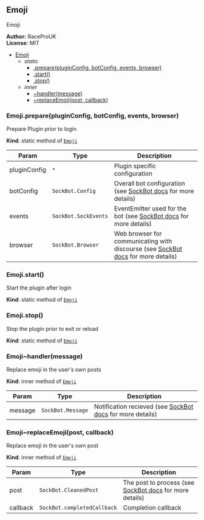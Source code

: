 <a name="module_Emoji"></a>

## Emoji
Emoji

**Author:** RaceProUK  
**License**: MIT  

* [Emoji](#module_Emoji)
    * _static_
        * [.prepare(pluginConfig, botConfig, events, browser)](#module_Emoji.prepare)
        * [.start()](#module_Emoji.start)
        * [.stop()](#module_Emoji.stop)
    * _inner_
        * [~handler(message)](#module_Emoji..handler)
        * [~replaceEmoji(post, callback)](#module_Emoji..replaceEmoji)

<a name="module_Emoji.prepare"></a>

### Emoji.prepare(pluginConfig, botConfig, events, browser)
Prepare Plugin prior to login

**Kind**: static method of <code>[Emoji](#module_Emoji)</code>  

| Param | Type | Description |
| --- | --- | --- |
| pluginConfig | <code>\*</code> | Plugin specific configuration |
| botConfig | <code>SockBot.Config</code> | Overall bot configuration (see [SockBot docs](https://sockbot.rtfd.org/en/latest/api/lib/config/) for more details) |
| events | <code>SockBot.SockEvents</code> | EventEmitter used for the bot (see [SockBot docs](https://sockbot.rtfd.org/en/latest/api/external/events/#module_SockEvents) for more details) |
| browser | <code>SockBot.Browser</code> | Web browser for communicating with discourse (see [SockBot docs](https://sockbot.rtfd.org/en/latest/api/lib/browser/) for more details) |

<a name="module_Emoji.start"></a>

### Emoji.start()
Start the plugin after login

**Kind**: static method of <code>[Emoji](#module_Emoji)</code>  
<a name="module_Emoji.stop"></a>

### Emoji.stop()
Stop the plugin prior to exit or reload

**Kind**: static method of <code>[Emoji](#module_Emoji)</code>  
<a name="module_Emoji..handler"></a>

### Emoji~handler(message)
Replace emoji in the user's own posts

**Kind**: inner method of <code>[Emoji](#module_Emoji)</code>  

| Param | Type | Description |
| --- | --- | --- |
| message | <code>SockBot.Message</code> | Notification recieved (see [SockBot docs](https://sockbot.rtfd.org/en/latest/api/external/messageBus/#external.module_messageBus..message) for more details) |

<a name="module_Emoji..replaceEmoji"></a>

### Emoji~replaceEmoji(post, callback)
Replace emoji in the user's own post

**Kind**: inner method of <code>[Emoji](#module_Emoji)</code>  

| Param | Type | Description |
| --- | --- | --- |
| post | <code>SockBot.CleanedPost</code> | The post to process (see [SockBot docs](https://sockbot.rtfd.org/en/latest/api/external/messageBus/#external.module_messageBus..message) for more details) |
| callback | <code>SockBot.completedCallback</code> | Completion callback |

